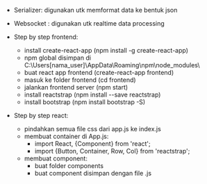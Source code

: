 - Serializer: digunakan utk memformat data ke bentuk json
- Websocket : digunakan utk realtime data processing

- Step by step frontend:
    - install create-react-app (npm install -g create-react-app)
    - npm global disimpan di C:\Users\[nama_user]\AppData\Roaming\npm\node_modules\
    - buat react app frontend (create-react-app frontend)
    - masuk ke folder frontend (cd frontend)
    - jalankan frontend server (npm start)
    - install reactstrap (npm install --save reactstrap)
    - install bootstrap (npm install bootstrap -S)
    
- Step by step react:
    - pindahkan semua file css dari app.js ke index.js
    - membuat container di App.js: 
        - import React, {Component} from 'react';
        - import {Button, Container, Row, Col} from 'reactstrap';
    - membuat component:
        - buat folder components
        - buat component disimpan dengan file .js
     
